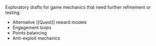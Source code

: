 Exploratory drafts for game mechanics that need further refinement or testing:
- Alternative [[Quest]] reward models
- Engagement loops
- Points balancing
- Anti-exploit mechanics